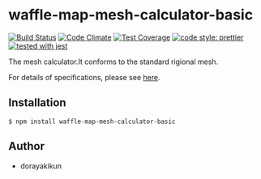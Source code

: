 # waffle-map-mesh-calculator-basic

[![Build Status](https://dev.azure.com/dorayakikun/OSS/_apis/build/status/dorayakikun.waffle-map-mesh-calculator-basic?branchName=master)](https://dev.azure.com/dorayakikun/OSS/_build/latest?definitionId=2&branchName=master)
[![Code Climate](https://codeclimate.com/github/dorayakikun/waffle-map-mesh-calculator-basic/badges/gpa.svg)](https://codeclimate.com/github/dorayakikun/waffle-map-mesh-calculator-basic)
[![Test Coverage](https://codeclimate.com/github/dorayakikun/waffle-map-mesh-calculator-basic/badges/coverage.svg)](https://codeclimate.com/github/dorayakikun/waffle-map-mesh-calculator-basic/coverage)
[![code style: prettier](https://img.shields.io/badge/code_style-prettier-ff69b4.svg?style=flat-square)](https://github.com/prettier/prettier)
[![tested with jest](https://img.shields.io/badge/tested_with-jest-99424f.svg)](https://github.com/facebook/jest)

The mesh calculator.It conforms to the standard rigional mesh.

For details of specifications, please see [here](https://ja.wikipedia.org/wiki/%E5%9C%B0%E5%9F%9F%E3%83%A1%E3%83%83%E3%82%B7%E3%83%A5).

## Installation

```
$ npm install waffle-map-mesh-calculator-basic
```

## Author

* dorayakikun
